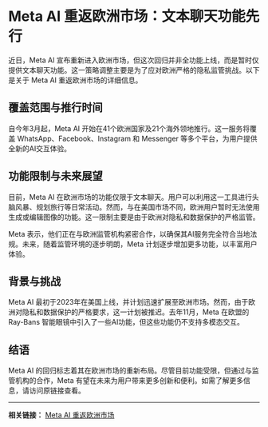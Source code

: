 # Meta AI 重返欧洲市场：文本聊天功能先行

近日，Meta AI 宣布重新进入欧洲市场，但这次回归并非全功能上线，而是暂时仅提供文本聊天功能。这一策略调整主要是为了应对欧洲严格的隐私监管挑战。以下是关于 Meta AI 重返欧洲市场的详细信息。

## 覆盖范围与推行时间

自今年3月起，Meta AI 开始在41个欧洲国家及21个海外领地推行。这一服务将覆盖 WhatsApp、Facebook、Instagram 和 Messenger 等多个平台，为用户提供全新的AI交互体验。

## 功能限制与未来展望

目前，Meta AI 在欧洲市场的功能仅限于文本聊天。用户可以利用这一工具进行头脑风暴、规划旅行等日常活动。然而，与在美国市场不同，欧洲用户暂时无法使用生成或编辑图像的功能。这一限制主要是由于欧洲对隐私和数据保护的严格监管。

Meta 表示，他们正在与欧洲监管机构紧密合作，以确保其AI服务完全符合当地法规。未来，随着监管环境的逐步明朗，Meta 计划逐步增加更多功能，以丰富用户体验。

## 背景与挑战

Meta AI 最初于2023年在美国上线，并计划迅速扩展至欧洲市场。然而，由于欧洲对隐私和数据保护的严格要求，这一计划被推迟。去年11月，Meta 在欧盟的 Ray-Bans 智能眼镜中引入了一些AI功能，但这些功能仍不支持多模态交互。

## 结语

Meta AI 的回归标志着其在欧洲市场的重新布局。尽管目前功能受限，但通过与监管机构的合作，Meta 有望在未来为用户带来更多创新和便利。如需了解更多信息，请访问原链接查看。

---

**相关链接：** [Meta AI 重返欧洲市场](https://www.ithome.com/0/839/393.htm)